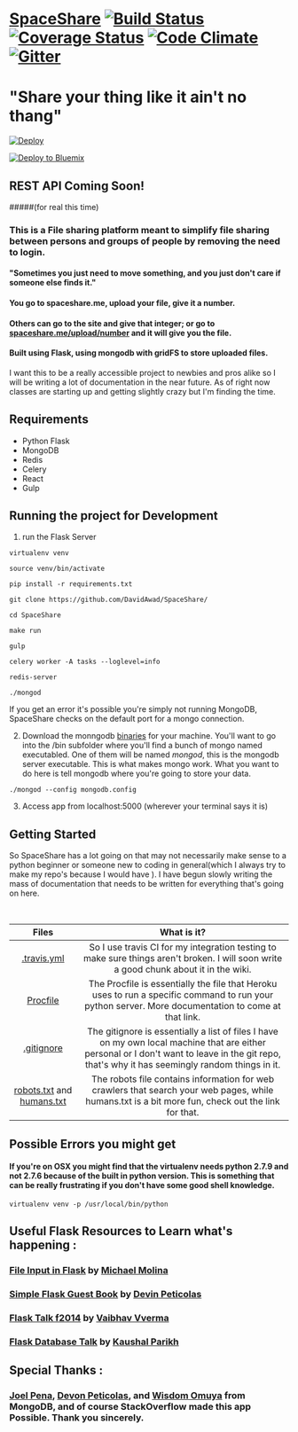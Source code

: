 # [SpaceShare](https://spaceshare.me)   [![Build Status](https://travis-ci.org/DavidAwad/SpaceShare.svg?branch=master)](https://travis-ci.org/DavidAwad/SpaceShare) [![Coverage Status](https://coveralls.io/repos/DavidAwad/SpaceShare/badge.svg)](https://coveralls.io/r/DavidAwad/SpaceShare) [![Code Climate](https://d3s6mut3hikguw.cloudfront.net/github/DavidAwad/SpaceShare/badges/gpa.svg)](https://d3s6mut3hikguw.cloudfront.net/github/DavidAwad/SpaceShare/) [![Gitter](https://badges.gitter.im/Join%20Chat.svg)](https://gitter.im/DavidAwad/SpaceShare?utm_source=badge&utm_medium=badge&utm_campaign=pr-badge&utm_content=body_badge)

# "Share your thing like it ain't no thang"

[![Deploy](https://www.herokucdn.com/deploy/button.png)](https://heroku.com/deploy?template=https://github.com/DavidAwad/SpaceShare)

[![Deploy to Bluemix](https://bluemix.net/deploy/button.png)](https://bluemix.net/deploy?repository=https://github.com/davidawad/SpaceShare)


## REST API Coming Soon!
#####(for real this time)

### This is a File sharing platform  meant to simplify file sharing between persons and groups of people by removing the need to login.

#### "Sometimes you just need to move something, and you just don't care if someone else finds it."

#### You go to spaceshare.me, upload your file, give it a number.
#### Others can go to the site and give that integer; or go to [spaceshare.me/upload/number](spaceshare.me/upload/number) and it will give you the file.

#### Built using Flask, using mongodb with gridFS to store uploaded files.
I want this to be a really accessible project to newbies and pros alike so I will be writing a lot of documentation in the near future. As of right now classes are starting up and getting slightly crazy but I'm finding the time.

## Requirements
- Python Flask
- MongoDB
- Redis
- Celery
- React
- Gulp


## Running the project for Development

1. run the Flask Server
```
virtualenv venv

source venv/bin/activate

pip install -r requirements.txt

git clone https://github.com/DavidAwad/SpaceShare/

cd SpaceShare

make run

gulp

celery worker -A tasks --loglevel=info

redis-server

./mongod

```
If you get an error it's possible you're simply not running MongoDB, SpaceShare checks on the default port for a mongo connection.

2. Download the monngodb [binaries](https://www.mongodb.org/downloads) for your machine.
You'll want to go into the /bin subfolder where you'll find a bunch of mongo named executabled.
One of them will be named *mongod*, this is the mongodb server executable. This is what makes mongo work.
What you want to do here is tell mongodb where you're going to store your data.

`./mongod --config mongodb.config`

3. Access app from localhost:5000 (wherever your terminal says it is)



## Getting Started
So SpaceShare has a lot going on that may not necessarily make sense to a python beginner or someone new to coding in general(which I always try to make my repo's because I would have ). I have begun slowly writing the mass of documentation that needs to be written for everything that's going on here.

<br>

|    Files    | What is it?           | 
| :-------------: |:-------------:| 
| [.travis.yml](https://github.com/DavidAwad/SpaceShare/wiki/Travis-CI)   | So I use travis CI for my integration testing to make sure things aren't broken. I will soon write a good chunk about it in the wiki. | 
| [Procfile](https://devcenter.heroku.com/articles/procfile)      | The Procfile is essentially the file that Heroku uses to run a specific command to run your python server. More documentation to come at that link.      | 
| [.gitignore](https://help.github.com/articles/ignoring-files/) | The gitignore is essentially a list of files I have on my own local machine that are either personal or I don't want to leave in the git repo, that's why it has seemingly random things in it.      | 
|[robots.txt](http://camosunweb.com/robots-txt/) and [humans.txt](http://humanstxt.org)  | The robots file contains information for web crawlers that search your web pages, while humans.txt is a bit more fun, check out the link for that. |

## Possible Errors you might get
#### If you're on OSX you might find that the virtualenv needs python 2.7.9 and not 2.7.6 because of the built in python version. This is something that can be really frustrating if you don't have some good shell knowledge. 
```shell
virtualenv venv -p /usr/local/bin/python
```

## Useful Flask Resources to Learn what's happening :
### [File Input in Flask](http://runnable.com/UiPcaBXaxGNYAAAL/how-to-upload-a-file-to-the-server-in-flask-for-python) by [Michael Molina](http://runnable.com/u/mmolina)
### [Simple Flask Guest Book](https://github.com/x/Simple-Flask-Guest-Book) by [Devin Peticolas](https://github.com/x)
### [Flask Talk f2014](https://github.com/usacs/flaskTalkF2014) by [Vaibhav Vverma](https://github.com/v)
### [Flask Database Talk](https://github.com/kaushal/databaseTalk2014) by [Kaushal Parikh](https://github.com/kaushal)


## Special Thanks :
### [Joel Pena](https://github.com/jpena29), [Devon Peticolas](https://github.com/x), and [Wisdom Omuya](https://github.com/deafgoat) from MongoDB, and of course StackOverflow made this app Possible. Thank you sincerely.
